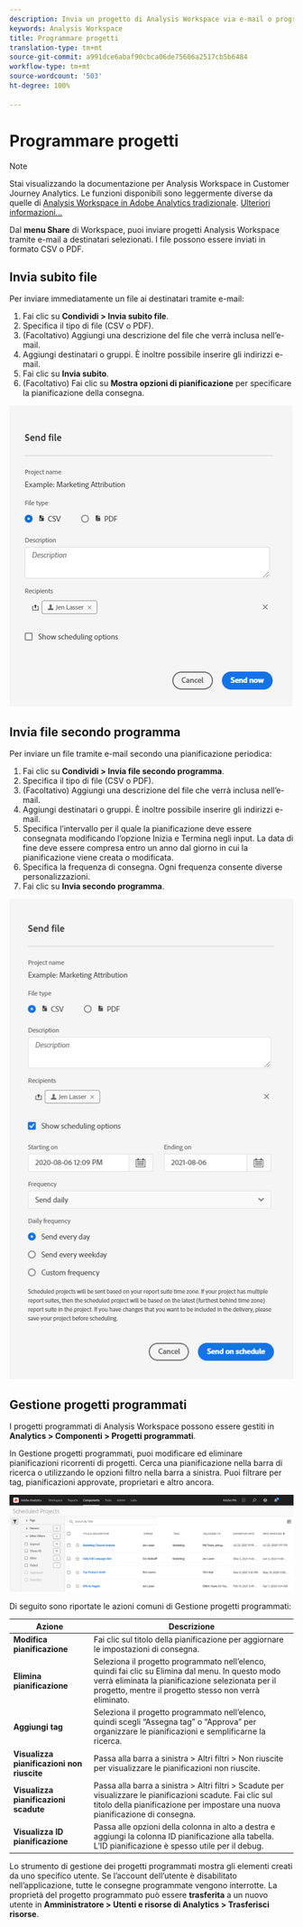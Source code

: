 ```yaml
---
description: Invia un progetto di Analysis Workspace via e-mail o programmane la consegna.
keywords: Analysis Workspace
title: Programmare progetti
translation-type: tm+mt
source-git-commit: a991dce6abaf90cbca06de75606a2517cb5b6484
workflow-type: tm+mt
source-wordcount: '503'
ht-degree: 100%

---
```



# Programmare progetti

>[!NOTE]
>
>Stai visualizzando la documentazione per Analysis Workspace in Customer Journey Analytics. Le funzioni disponibili sono leggermente diverse da quelle di [Analysis Workspace in Adobe Analytics tradizionale](https://docs.adobe.com/content/help/it-IT/analytics/analyze/analysis-workspace/home.html). [Ulteriori informazioni...](/help/getting-started/cja-aa.md)

Dal **menu Share** di Workspace, puoi inviare progetti Analysis Workspace tramite e-mail a destinatari selezionati. I file possono essere inviati in formato CSV o PDF.

## Invia subito file

Per inviare immediatamente un file ai destinatari tramite e-mail:

1. Fai clic su **Condividi > Invia subito file**.
1. Specifica il tipo di file (CSV o PDF).
1. (Facoltativo) Aggiungi una descrizione del file che verrà inclusa nell’e-mail.
1. Aggiungi destinatari o gruppi. È inoltre possibile inserire gli indirizzi e-mail.
1. Fai clic su **Invia subito**.
1. (Facoltativo) Fai clic su **Mostra opzioni di pianificazione** per specificare la pianificazione della consegna.

![Invia subito file](assets/send-file-now.png)

## Invia file secondo programma

Per inviare un file tramite e-mail secondo una pianificazione periodica:

1. Fai clic su **Condividi > Invia file secondo programma**.
1. Specifica il tipo di file (CSV o PDF).
1. (Facoltativo) Aggiungi una descrizione del file che verrà inclusa nell’e-mail.
1. Aggiungi destinatari o gruppi. È inoltre possibile inserire gli indirizzi e-mail.
1. Specifica l’intervallo per il quale la pianificazione deve essere consegnata modificando l’opzione Inizia e Termina negli input. La data di fine deve essere compresa entro un anno dal giorno in cui la pianificazione viene creata o modificata.
1. Specifica la frequenza di consegna. Ogni frequenza consente diverse personalizzazioni.
1. Fai clic su **Invia secondo programma**.

![](assets/send-on-schedule.png)

## Gestione progetti programmati

I progetti programmati di Analysis Workspace possono essere gestiti in **Analytics > Componenti > Progetti programmati**.

In Gestione progetti programmati, puoi modificare ed eliminare pianificazioni ricorrenti di progetti. Cerca una pianificazione nella barra di ricerca o utilizzando le opzioni filtro nella barra a sinistra. Puoi filtrare per tag, pianificazioni approvate, proprietari e altro ancora.

![](assets/scheduled-project-manager.png)

Di seguito sono riportate le azioni comuni di Gestione progetti programmati:

| Azione | Descrizione |
|---|---|
| **Modifica pianificazione** | Fai clic sul titolo della pianificazione per aggiornare le impostazioni di consegna. |
| **Elimina pianificazione** | Seleziona il progetto programmato nell’elenco, quindi fai clic su Elimina dal menu. In questo modo verrà eliminata la pianificazione selezionata per il progetto, mentre il progetto stesso non verrà eliminato. |
| **Aggiungi tag** | Seleziona il progetto programmato nell’elenco, quindi scegli “Assegna tag” o “Approva” per organizzare le pianificazioni e semplificarne la ricerca. |
| **Visualizza pianificazioni non riuscite** | Passa alla barra a sinistra > Altri filtri > Non riuscite per visualizzare le pianificazioni non riuscite. |
| **Visualizza pianificazioni scadute** | Passa alla barra a sinistra > Altri filtri > Scadute per visualizzare le pianificazioni scadute. Fai clic sul titolo della pianificazione per impostare una nuova pianificazione di consegna. |
| **Visualizza ID pianificazione** | Passa alle opzioni della colonna in alto a destra e aggiungi la colonna ID pianificazione alla tabella. L’ID pianificazione è spesso utile per il debug. |

Lo strumento di gestione dei progetti programmati mostra gli elementi creati da uno specifico utente. Se l’account dell’utente è disabilitato nell’applicazione, tutte le consegne programmate vengono interrotte. La proprietà del progetto programmato può essere **trasferita** a un nuovo utente in **Amministratore > Utenti e risorse di Analytics > Trasferisci risorse**.

